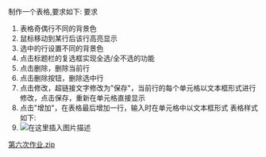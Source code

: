 
<BlogInfo id="365" title="使用js完成一个简单的表格" author="白日梦想猿" pv=0 read_times=0 pre_cost_time="16" category="Web开发编程" tag_list="['js', '              table', '              css']" create_time="2021.10.15 22:26:44.722927" update_time="2022.09.05 22:24:42" />

制作一个表格,要求如下:
要求

  1. 表格奇偶行不同的背景色
  2. 鼠标移动到某行后该行高亮显示
  3. 选中的行设置不同的背景色
  4. 点击标题栏的复选框实现全选/全不选的功能
  5. 点击删除，删除当前行
  6. 点击删除按钮，删除选中行
  7. 点击修改，超链接文字修改为"保存"，当前行的每个单元格以文本框形式进行修改，点击保存，重新在单元格直接显示
  8. 点击"增加"，在表格最后增加一行，输入时在单元格中以文本框形式
表格样式如下:
  9. ![在这里插入图片描述](https://img-blog.csdnimg.cn/80530659633c421c920a0b9e944feb34.png?x-oss-process=image/watermark,type_ZHJvaWRzYW5zZmFsbGJhY2s,shadow_50,text_Q1NETiBAbGl0dGxl5Lqu772e,size_20,color_FFFFFF,t_70,g_se,x_16)

[第六次作业.zip](../media/file/2021/10/15/第六次作业.zip)


